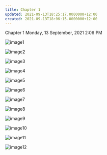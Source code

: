 ```yaml
---
title: Chapter 1
updated: 2021-09-13T18:25:17.0000000+12:00
created: 2021-09-13T18:06:15.0000000+12:00
---
```


Chapter 1
Monday, 13 September, 2021
2:06 PM

![image1](../../../../resources/93ae46d2f9da47acb1678b132d1d7b48.png)

![image2](../../../../resources/2e1e492e32434e3db8fbf4bf147c2671.png)

![image3](../../../../resources/e87c2c558e6e4ecab505e8033c3dfd5f.png)

![image4](../../../../resources/263d8c07c1c048f9a39d9756d9a687b5.png)

![image5](../../../../resources/4cddeaaea1254b0d99c50053711fde8c.png)

![image6](../../../../resources/32fed45a57b94a378c89fb6a9c541c78.png)

![image7](../../../../resources/d92348251f104ef0ac42f6c7e016f943.png)

![image8](../../../../resources/c0888def21e344bab040c843575dc377.png)

![image9](../../../../resources/aff43ae588c444938dfc49e82e8d9b26.png)

![image10](../../../../resources/3768fb67557c41f7b4660d96088da048.png)

![image11](../../../../resources/ba2d1304041f49c7b0cb160cce284337.png)

![image12](../../../../resources/ecfcac49d8e94b57a0810a54ee509283.png)

